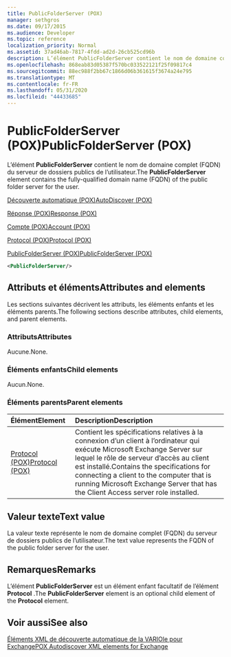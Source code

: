 ```yaml
---
title: PublicFolderServer (POX)
manager: sethgros
ms.date: 09/17/2015
ms.audience: Developer
ms.topic: reference
localization_priority: Normal
ms.assetid: 37ad46ab-7817-4fdd-ad2d-26cb525cd96b
description: L’élément PublicFolderServer contient le nom de domaine complet (FQDN) du serveur de dossiers publics de l’utilisateur.
ms.openlocfilehash: 868eab83d05387f570bc033522121f25f09817c4
ms.sourcegitcommit: 88ec988f2bb67c1866d06b361615f3674a24e795
ms.translationtype: MT
ms.contentlocale: fr-FR
ms.lasthandoff: 05/31/2020
ms.locfileid: "44433685"
---
```

# <a name="publicfolderserver-pox"></a><span data-ttu-id="ae48b-103">PublicFolderServer (POX)</span><span class="sxs-lookup"><span data-stu-id="ae48b-103">PublicFolderServer (POX)</span></span>

<span data-ttu-id="ae48b-104">L’élément **PublicFolderServer** contient le nom de domaine complet (FQDN) du serveur de dossiers publics de l’utilisateur.</span><span class="sxs-lookup"><span data-stu-id="ae48b-104">The **PublicFolderServer** element contains the fully-qualified domain name (FQDN) of the public folder server for the user.</span></span> 
  
[<span data-ttu-id="ae48b-105">Découverte automatique (POX)</span><span class="sxs-lookup"><span data-stu-id="ae48b-105">AutoDiscover (POX)</span></span>](autodiscover-pox.md)
  
[<span data-ttu-id="ae48b-106">Réponse (POX)</span><span class="sxs-lookup"><span data-stu-id="ae48b-106">Response (POX)</span></span>](response-pox.md)
  
[<span data-ttu-id="ae48b-107">Compte (POX)</span><span class="sxs-lookup"><span data-stu-id="ae48b-107">Account (POX)</span></span>](account-pox.md)
  
[<span data-ttu-id="ae48b-108">Protocol (POX)</span><span class="sxs-lookup"><span data-stu-id="ae48b-108">Protocol (POX)</span></span>](protocol-pox.md)
  
[<span data-ttu-id="ae48b-109">PublicFolderServer (POX)</span><span class="sxs-lookup"><span data-stu-id="ae48b-109">PublicFolderServer (POX)</span></span>](publicfolderserver-pox.md)
  
```XML
<PublicFolderServer/>
```

## <a name="attributes-and-elements"></a><span data-ttu-id="ae48b-110">Attributs et éléments</span><span class="sxs-lookup"><span data-stu-id="ae48b-110">Attributes and elements</span></span>

<span data-ttu-id="ae48b-111">Les sections suivantes décrivent les attributs, les éléments enfants et les éléments parents.</span><span class="sxs-lookup"><span data-stu-id="ae48b-111">The following sections describe attributes, child elements, and parent elements.</span></span>
  
### <a name="attributes"></a><span data-ttu-id="ae48b-112">Attributs</span><span class="sxs-lookup"><span data-stu-id="ae48b-112">Attributes</span></span>

<span data-ttu-id="ae48b-113">Aucune.</span><span class="sxs-lookup"><span data-stu-id="ae48b-113">None.</span></span>
  
### <a name="child-elements"></a><span data-ttu-id="ae48b-114">Éléments enfants</span><span class="sxs-lookup"><span data-stu-id="ae48b-114">Child elements</span></span>

<span data-ttu-id="ae48b-115">Aucun.</span><span class="sxs-lookup"><span data-stu-id="ae48b-115">None.</span></span>
  
### <a name="parent-elements"></a><span data-ttu-id="ae48b-116">Éléments parents</span><span class="sxs-lookup"><span data-stu-id="ae48b-116">Parent elements</span></span>

|<span data-ttu-id="ae48b-117">**Élément**</span><span class="sxs-lookup"><span data-stu-id="ae48b-117">**Element**</span></span>|<span data-ttu-id="ae48b-118">**Description**</span><span class="sxs-lookup"><span data-stu-id="ae48b-118">**Description**</span></span>|
|:-----|:-----|
|[<span data-ttu-id="ae48b-119">Protocol (POX)</span><span class="sxs-lookup"><span data-stu-id="ae48b-119">Protocol (POX)</span></span>](protocol-pox.md) <br/> |<span data-ttu-id="ae48b-120">Contient les spécifications relatives à la connexion d’un client à l’ordinateur qui exécute Microsoft Exchange Server sur lequel le rôle de serveur d’accès au client est installé.</span><span class="sxs-lookup"><span data-stu-id="ae48b-120">Contains the specifications for connecting a client to the computer that is running Microsoft Exchange Server that has the Client Access server role installed.</span></span>  <br/> |
   
## <a name="text-value"></a><span data-ttu-id="ae48b-121">Valeur texte</span><span class="sxs-lookup"><span data-stu-id="ae48b-121">Text value</span></span>

<span data-ttu-id="ae48b-122">La valeur texte représente le nom de domaine complet (FQDN) du serveur de dossiers publics de l’utilisateur.</span><span class="sxs-lookup"><span data-stu-id="ae48b-122">The text value represents the FQDN of the public folder server for the user.</span></span>
  
## <a name="remarks"></a><span data-ttu-id="ae48b-123">Remarques</span><span class="sxs-lookup"><span data-stu-id="ae48b-123">Remarks</span></span>

<span data-ttu-id="ae48b-124">L’élément **PublicFolderServer** est un élément enfant facultatif de l’élément **Protocol** .</span><span class="sxs-lookup"><span data-stu-id="ae48b-124">The **PublicFolderServer** element is an optional child element of the **Protocol** element.</span></span> 
  
## <a name="see-also"></a><span data-ttu-id="ae48b-125">Voir aussi</span><span class="sxs-lookup"><span data-stu-id="ae48b-125">See also</span></span>



[<span data-ttu-id="ae48b-126">Éléments XML de découverte automatique de la VARIOle pour Exchange</span><span class="sxs-lookup"><span data-stu-id="ae48b-126">POX Autodiscover XML elements for Exchange</span></span>](pox-autodiscover-xml-elements-for-exchange.md)

